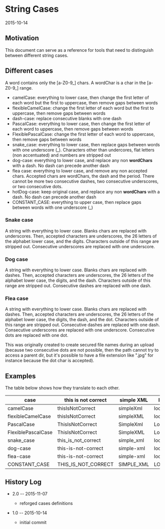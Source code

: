 String Cases
==========================
2015-10-14



Motivation
--------------

This document can serve as a reference for tools that need to distinguish between different string cases.




Different cases
-----------------------


A word contains only the [a-Z0-9_] chars.
A wordChar is a char in the [a-Z0-9_] range.




- camelCase: everything to lower case, then change the first letter of each word but the first to uppercase, then remove gaps between words  
- flexibleCamelCase: change the first letter of each word but the first to uppercase, then remove gaps between words  
- dash-case: replace consecutive blanks with one dash
- PascalCase: everything to lower case, then change the first letter of each word to uppercase, then remove gaps between words
- FlexiblePascalCase: change the first letter of each word to uppercase, then remove gaps between words 
- snake_case: everything to lower case, then replace gaps between words with one underscore (_). Characters other than undercores, flat letters (non accentuated) and numbers are stripped out
- dog-case: everything to lower case, and replace any non **wordChars** with a dash. No dash can precede another dash
- flea case: everything to lower case, and remove any non accepted chars. Accepted chars are wordChars, the dash and the period. There cannot be more two consecutive dashes, two consecutive underscores, or two consecutive dots.
- hotDog-case: keep original case, and replace any non **wordChars** with a dash. No dash can precede another dash
- CONSTANT_CASE: everything to upper case, then replace gaps between words with one underscore (_)


### Snake case

A string with everything to lower case.
Blanks chars are replaced with underscores.
Then, accepted characters are underscores, the 26 letters of the alphabet lower case, and the digits.
Characters outside of this range are stripped out.
Consecutive underscores are replaced with one underscore.


### Dog case

A string with everything to lower case.
Blanks chars are replaced with dashes.
Then, accepted characters are underscores, the 26 letters of the alphabet lower case, the digits, and the dash.
Characters outside of this range are stripped out.
Consecutive dashes are replaced with one dash.


### Flea case

A string with everything to lower case.
Blanks chars are replaced with dashes.
Then, accepted characters are underscores, the 26 letters of the alphabet lower case, the digits, the dash, and the dot.
Characters outside of this range are stripped out.
Consecutive dashes are replaced with one dash.
Consecutive underscores are replaced with one underscore.
Consecutive dots are replaced with one dot.

This was originally created to create secured file names during an upload (because two consecutive dots are not possible,
then the path cannot try to access a parent dir, but it's possible to have a file extension like ".jpg" for instance
because the dot char is accepted).






Examples
-------------

The table below shows how they translate to each other.


case        |   this is not correct |  simple XML  |  local db 2 remote   |    XML element
------------| --------------------- | -------------------  | ------------ |  ---------------  
camelCase   |   thisIsNotCorrect   | simpleXml  |  localDb2Remote   |     xmlElement
flexibleCamelCase |  thisIsNotCorrect   |  simpleXML  |  localDb2Remote  | XMLElement
PascalCase   |   ThisIsNotCorrect   | SimpleXml  |  LocalDb2Remote   |   XmlElement 
FlexiblePascalCase   | ThisIsNotCorrect  |  SimpleXML  |  LocalDb2Remote  | XMLElement 
snake_case  |   this_is_not_correct  |  simple_xml  |  local_db_2_remote  | xml_element
dog-case  |   this-is-not-correct  |  simple-xml  |  local-db-2-remote  | xml-element
flea-case  |   this-is-not-correct  |  simple-xml  |  local-db-2-remote  | xml-element
CONSTANT_CASE  |  THIS_IS_NOT_CORRECT  |  SIMPLE_XML  |  LOCAL_DB_2_REMOTE  | XML_ELEMENT 





History Log
------------------
    
- 2.0 -- 2015-11-07

    - reforged cases definitions
    
    
- 1.0 -- 2015-10-14

    - initial commit
    
    